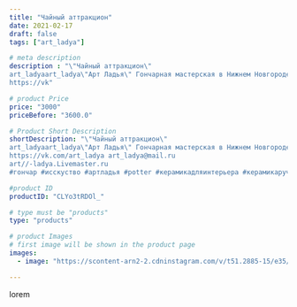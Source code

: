 ```yaml
---
title: "Чайный аттракцион"
date: 2021-02-17
draft: false
tags: ["art_ladya"]

# meta description
description : "\"Чайный аттракцион\" 
art_ladyaart_ladya\"Арт Ладья\" Гончарная мастерская в Нижнем Новгороде. Изготовление керамики и мастер//-классы по обучению. 
https://vk"

# product Price
price: "3000"
priceBefore: "3600.0"

# Product Short Description
shortDescription: "\"Чайный аттракцион\" 
art_ladyaart_ladya\"Арт Ладья\" Гончарная мастерская в Нижнем Новгороде. Изготовление керамики и мастер//-классы по обучению. 
https://vk.com/art_ladya art_ladya@mail.ru 
art//-ladya.Livemaster.ru
#гончар #исскуство #артладья #potter #керамикадляинтерьера #керамикаручнаяработа #керамиканазаказ #handmade #посудаизглины #керамика #чайник #эксклюзивнаякерамика #painter #dishes #decor #ceramicar #pot #claygoods #restaurant #earthenware #ceramic #design #elfish #flowers #ceramicart #teapot #заварочныйчайник #clay #авторскаякерамика"

#product ID
productID: "CLYo3tRDOl_"

# type must be "products"
type: "products"

# product Images
# first image will be shown in the product page
images:
  - image: "https://scontent-arn2-2.cdninstagram.com/v/t51.2885-15/e35/150274642_470217211008528_6325001720765581352_n.jpg?tp=1&_nc_ht=scontent-arn2-2.cdninstagram.com&_nc_cat=100&_nc_ohc=dW3Ex3eUTLYAX_9UTcZ&ccb=7-4&oh=3f23b42c23b2207ee6f008f738dae3aa&oe=60842A17&_nc_sid=86f79a&ig_cache_key=MjUxMDkzNjU0MjI5NTE1NzExOQ%3D%3D.2-ccb7-4"

---
```

lorem
